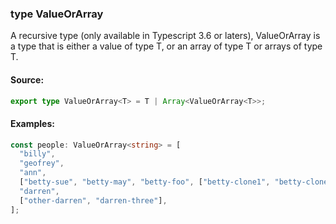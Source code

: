 ### type ValueOrArray

A recursive type (only available in Typescript 3.6 or laters), ValueOrArray is a
type that is either a value of type T, or an array of type T or arrays of type
T.

#### Source:

```typescript
export type ValueOrArray<T> = T | Array<ValueOrArray<T>>;
```

#### Examples:

```typescript
const people: ValueOrArray<string> = [
  "billy",
  "geofrey",
  "ann",
  ["betty-sue", "betty-may", "betty-foo", ["betty-clone1", "betty-clone2"]],
  "darren",
  ["other-darren", "darren-three"],
];
```
